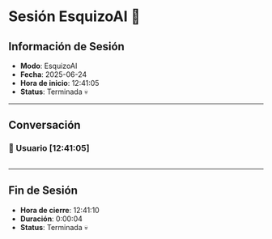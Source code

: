 # Sesión EsquizoAI 🤪

## Información de Sesión
- **Modo**: EsquizoAI
- **Fecha**: 2025-06-24
- **Hora de inicio**: 12:41:05
- **Status**: Terminada 💀

---
## Conversación

### 👤 Usuario [12:41:05]
```

```


---
## Fin de Sesión
- **Hora de cierre**: 12:41:10
- **Duración**: 0:00:04
- **Status**: Terminada 💀
